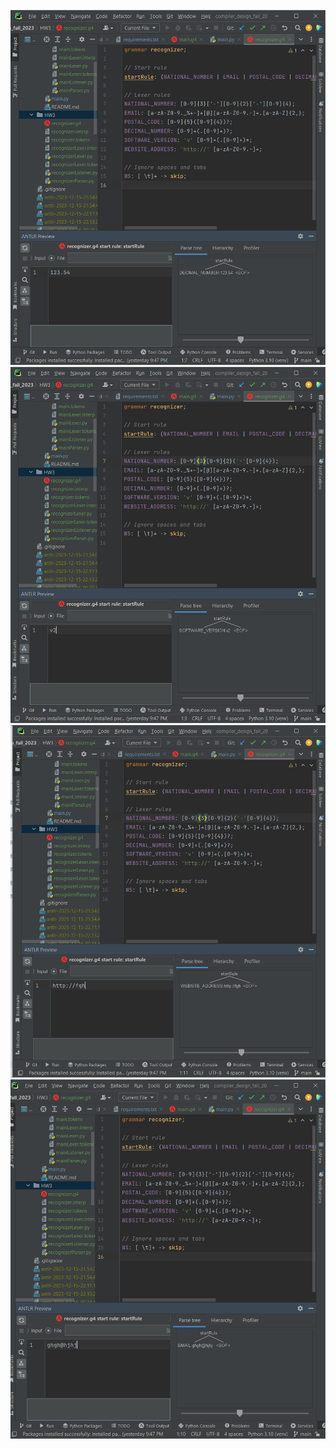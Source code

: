 ![Screenshot (39).png](Screenshot%20%2839%29.png)
![Screenshot (40).png](Screenshot%20%2840%29.png)
![Screenshot (41).png](Screenshot%20%2841%29.png)
![Screenshot (38).png](Screenshot%20%2838%29.png)